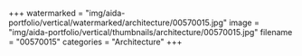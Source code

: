 +++
watermarked = "img/aida-portfolio/vertical/watermarked/architecture/00570015.jpg"
image = "img/aida-portfolio/vertical/thumbnails/architecture/00570015.jpg"
filename = "00570015"
categories = "Architecture"
+++
